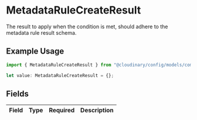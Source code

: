 # MetadataRuleCreateResult

The result to apply when the condition is met, should adhere to the metadata rule result schema.

## Example Usage

```typescript
import { MetadataRuleCreateResult } from "@cloudinary/config/models/components";

let value: MetadataRuleCreateResult = {};
```

## Fields

| Field       | Type        | Required    | Description |
| ----------- | ----------- | ----------- | ----------- |